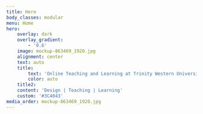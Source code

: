 ```yaml
---
title: Hero
body_classes: modular
menu: Home
hero:
    overlay: dark
    overlay_gradient:
        - '0.6'
    image: mockup-863469_1920.jpg
    alignment: center
    text: auto
    title:
        text: 'Online Teaching and Learning at Trinity Western University'
        color: auto
    title2:
    content: 'Design | Teaching | Learning'
    custom: '#3C4043'
media_order: mockup-863469_1920.jpg
---
```

